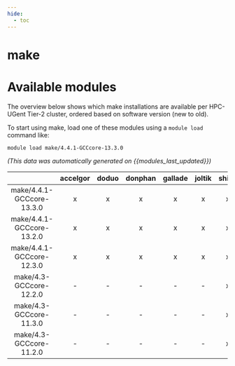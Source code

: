 ```yaml
---
hide:
  - toc
---
```


make
====

# Available modules


The overview below shows which make installations are available per HPC-UGent Tier-2 cluster, ordered based on software version (new to old).

To start using make, load one of these modules using a `module load` command like:

```shell
module load make/4.4.1-GCCcore-13.3.0
```

*(This data was automatically generated on {{modules_last_updated}})*  

| |accelgor|doduo|donphan|gallade|joltik|shinx|
| :---: | :---: | :---: | :---: | :---: | :---: | :---: |
|make/4.4.1-GCCcore-13.3.0|x|x|x|x|x|x|
|make/4.4.1-GCCcore-13.2.0|x|x|x|x|x|x|
|make/4.4.1-GCCcore-12.3.0|x|x|x|x|x|x|
|make/4.3-GCCcore-12.2.0|-|-|-|-|-|x|
|make/4.3-GCCcore-11.3.0|-|-|-|-|-|x|
|make/4.3-GCCcore-11.2.0|-|-|-|-|-|x|
